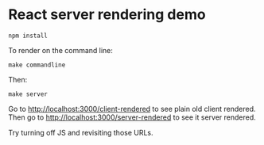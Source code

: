 # React server rendering demo

`npm install`

To render on the command line:

`make commandline`

Then:

`make server`

Go to [http://localhost:3000/client-rendered](http://localhost:3000/client-rendered) to see plain old client rendered.
Then go to [http://localhost:3000/server-rendered](http://localhost:3000/server-rendered) to see it server rendered.

Try turning off JS and revisiting those URLs.
